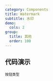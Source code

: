 ```yaml
---
category: Components
title: Watermark
subtitle: 水印
demo:
  cols: 2
group:
  title: 其他
  order: 100
---
```


## 代码演示

<!-- prettier-ignore -->
<code src="./demo/basic.tsx">按钮类型</code>
